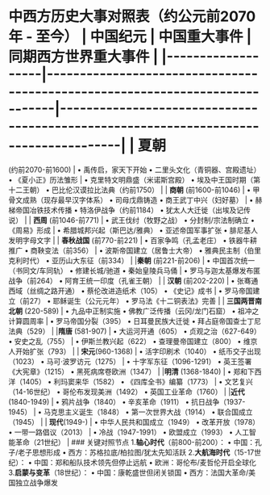 # 中西方历史大事对照表（约公元前2070年 - 至今） | 中国纪元 | 中国重大事件 | 同期西方世界重大事件 | |-------------------|-----------------------------------------------------------------------------|-------------------------------------------------------------------------------------| | ​**夏朝**​
(约前2070-前1600) | • 禹传启，家天下开始
• 二里头文化（青铜器、宫殿遗址）
• 《夏小正》历法雏形 | • 克里特文明鼎盛（米诺斯宫殿）
• 埃及中王国时期（第十二王朝）
• 巴比伦汉谟拉比法典（约前1750） | | ​**商朝**​
(前1600-前1046) | • 甲骨文成熟（现存最早汉字体系）
• 司母戊鼎铸造
• 商王武丁中兴（妇好墓） | • 赫梯帝国冶铁技术传播
• 特洛伊战争（约前1184）
• 犹太人大迁徙（出埃及记传说） | | ​**西周**​
(前1046-前771) | • 武王伐纣（牧野之战）
• 分封制/宗法制确立
• 《周易》形成 | • 希腊城邦兴起（斯巴达/雅典）
• 亚述帝国军事扩张
• 腓尼基人发明字母文字 | | ​**春秋战国**​
(前770-前221) | • 百家争鸣（孔孟老庄）
• 铁器牛耕推广
• 商鞅变法（前356） | • 波斯帝国建立（居鲁士大帝）
• 雅典民主制（伯里克利时代）
• 亚历山大东征（前334） | | ​**秦朝**​
(前221-前206) | • 中国首次统一（书同文/车同轨）
• 修建长城/驰道
• 秦始皇陵兵马俑 | • 罗马与迦太基爆发布匿战争（前264）
• 阿育王统一印度（孔雀王朝） | | ​**汉朝**​
(前202-220) | • 张骞通西域（丝绸之路开通）
• 蔡伦改进造纸术（105）
• 《史记》成书 | • 罗马帝国建立（前27）
• 耶稣诞生（公元元年）
• 罗马法《十二铜表法》完善 | | ​**三国两晋南北朝**​
(220-589) | • 九品中正制实施
• 佛教广泛传播（云冈/龙门石窟）
• 祖冲之计算圆周率 | • 罗马帝国分裂（395）
• 日耳曼民族大迁徙
• 拜占庭帝国查士丁尼法典（529） | | ​**隋唐**​
(581-907) | • 大运河开通（605）
• 贞观之治（627-649）
• 安史之乱（755） | • 伊斯兰教兴起（622）
• 查理曼帝国建立（800）
• 维京人开始扩张（793） | | ​**宋元**​
(960-1368) | • 活字印刷术（1040）
• 纸币交子出现（1023）
• 马可·波罗访元（1275） | • 十字军东征（1096-1291）
• 英王签署《大宪章》（1215）
• 黑死病席卷欧洲（1347） | | ​**明清**​
(1368-1840) | • 郑和下西洋（1405）
• 利玛窦来华（1582）
• 《四库全书》编纂（1773） | • 文艺复兴（14-16世纪）
• 哥伦布发现美洲（1492）
• 英国工业革命（1760） | | ​**近代**​
(1840-1949) | • 鸦片战争（1840）
• 辛亥革命（1911）
• 抗日战争（1937-1945） | • 马克思主义诞生（1848）
• 第一次世界大战（1914）
• 联合国成立（1945） | | ​**现代**​
(1949-) | • 中华人民共和国成立（1949）
• 改革开放（1978）
• 一带一路倡议（2013） | • 冷战（1947-1991）
• 欧盟成立（1993）
• 人工智能革命（21世纪） | ### 关键对照节点 1. ​**轴心时代**​（前800-前200）：
• 中国：孔子/老子思想形成
• 西方：苏格拉底/柏拉图/犹太先知活跃 2. ​**大航海时代**​（15-17世纪）：
• 中国：郑和船队技术领先但停止远航
• 欧洲：哥伦布/麦哲伦开启全球化 3. ​**启蒙与变革**​（18世纪）：
• 中国：康乾盛世但闭关锁国
• 西方：法国大革命/美国独立战争爆发
